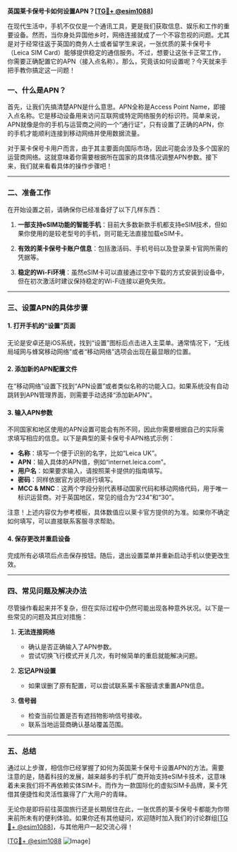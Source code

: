 **英国莱卡保号卡如何设置APN？[[TG💪+ @esim1088](https://t.me/s/esim1088)]**

在现代生活中，手机不仅仅是一个通讯工具，更是我们获取信息、娱乐和工作的重要设备。然而，当你身处异国他乡时，网络连接就成了一个不容忽视的问题。尤其是对于经常往返于英国的商务人士或者留学生来说，一张优质的莱卡保号卡（Leica SIM Card）能够提供稳定的通信服务。不过，想要让这张卡正常工作，你需要正确配置它的APN（接入点名称）。那么，究竟该如何设置呢？今天就来手把手教你搞定这一问题！

### 一、什么是APN？

首先，让我们先搞清楚APN是什么意思。APN全称是Access Point Name，即接入点名称。它是移动设备用来访问互联网或特定网络服务的标识符。简单来说，APN就像是你的手机与运营商之间的一个“通行证”，只有设置了正确的APN，你的手机才能顺利连接到移动网络并使用数据流量。

对于莱卡保号卡用户而言，由于其主要面向国际市场，因此可能会涉及多个国家的运营商网络。这就意味着你需要根据所在国家的具体情况调整APN参数。接下来，我们就来看看具体的操作步骤吧！

---

### 二、准备工作

在开始设置之前，请确保你已经准备好了以下几样东西：

1. **一部支持eSIM功能的智能手机**：目前大多数新款手机都支持eSIM技术，但如果你使用的是较老型号的手机，则可能无法直接加载eSIM卡。
   
2. **有效的莱卡保号卡账户信息**：包括激活码、手机号码以及登录莱卡官网所需的凭据等。

3. **稳定的Wi-Fi环境**：虽然eSIM卡可以直接通过空中下载的方式安装到设备中，但在初次激活时建议保持稳定的Wi-Fi连接以避免失败。

---

### 三、设置APN的具体步骤

#### 1. 打开手机的“设置”页面

无论是安卓还是iOS系统，找到“设置”图标后点击进入主菜单。通常情况下，“无线局域网与蜂窝移动网络”或者“移动网络”选项会出现在最显眼的位置。

#### 2. 添加新的APN配置文件

在“移动网络”设置下找到“APN设置”或者类似名称的功能入口。如果系统没有自动跳转到APN管理界面，则需要手动选择“添加新APN”。

#### 3. 输入APN参数

不同国家和地区使用的APN设置可能会有所不同，因此你需要根据自己的实际需求填写相应的信息。以下是典型的莱卡保号卡APN格式示例：

- **名称**：填写一个便于识别的名字，比如“Leica UK”。
- **APN**：输入具体的APN值，例如“internet.leica.com”。
- **用户名**：如果要求输入，请按照莱卡提供的指南填写。
- **密码**：同样依据官方说明进行填写。
- **MCC & MNC**：这两个字段分别代表移动国家代码和移动网络代码，用于唯一标识运营商。对于英国地区，常见的组合为“234”和“30”。

注意！上述内容仅为参考模板，具体数值应以莱卡官方提供的为准。如果你不确定如何填写，可以直接联系客服寻求帮助。

#### 4. 保存更改并重启设备

完成所有必填项后点击保存按钮。随后，退出设置菜单并重新启动手机以使更改生效。

---

### 四、常见问题及解决办法

尽管操作看起来并不复杂，但在实际过程中仍然可能出现各种意外状况。以下是一些常见的问题及其应对措施：

1. **无法连接网络**
   - 确认是否正确输入了APN参数。
   - 尝试切换飞行模式开关几次，有时候简单的重启就能解决问题。

2. **忘记APN设置**
   - 如果误删了原有配置，可以尝试联系莱卡客服请求重置APN信息。

3. **信号弱**
   - 检查当前位置是否有遮挡物影响信号接收。
   - 联系当地运营商确认基站覆盖范围。

---

### 五、总结

通过以上步骤，相信你已经掌握了如何为英国莱卡保号卡设置APN的方法。需要注意的是，随着科技的发展，越来越多的手机厂商开始支持eSIM卡技术，这意味着未来我们将不再依赖实体SIM卡。而作为一款国际化的虚拟SIM卡品牌，莱卡凭借其便捷性和灵活性赢得了广大用户的青睐。

无论你是即将前往英国旅行还是长期居住在此，一张优质的莱卡保号卡都能为你带来前所未有的便利体验。如果你还有其他疑问，欢迎随时加入我们的讨论群组[[TG💪+ @esim1088](https://t.me/s/esim1088)]，与其他用户一起交流心得！

[[TG💪+ @esim1088](https://t.me/s/esim1088) ![Image](https://i.postimg.cc/4NQfJmqS/Snipaste-2025-05-13-00-14-12.png)]